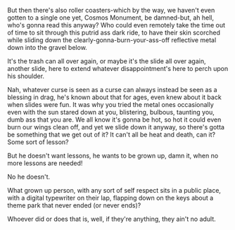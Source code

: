 But then there's also roller coasters-which by the way, we haven't even gotten to a single one yet, Cosmos Monument, be damned-but, ah hell, who's gonna read this anyway? Who could even remotely take the time out of time to sit through this putrid ass dark ride, to have their skin scorched while sliding down the clearly-gonna-burn-your-ass-off reflective metal down into the gravel below.

It's the trash can all over again, or maybe it's the slide all over again, another slide, here to extend whatever disappointment's here to perch upon his shoulder.

Nah, whatever curse is seen as a curse can always instead be seen as a blessing in drag, he's known about that for ages, even knew about it back when slides were fun. It was why you tried the metal ones occasionally even with the sun stared down at you, blistering, bulbous, taunting you, dumb ass that you are. We all know it's gonna be hot, so hot it could even burn our wings clean off, and yet we slide down it anyway, so there's gotta be something that we get out of it? It can't all be heat and death, can it? Some sort of lesson?

But he doesn't want lessons, he wants to be grown up, damn it, when no more lessons are needed!

No he doesn't.

What grown up person, with any sort of self respect sits in a public place, with a digital typewriter on their lap, flapping down on the keys about a theme park that never ended (or never ends)?

Whoever did or does that is, well, if they're anything, they ain't no adult.